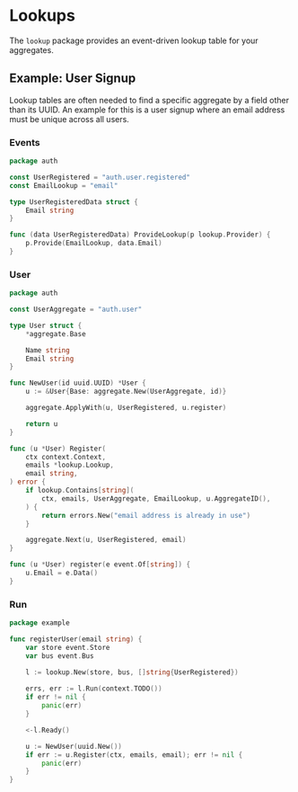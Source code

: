 # Lookups

The `lookup` package provides an event-driven lookup table for your aggregates.

## Example: User Signup

Lookup tables are often needed to find a specific aggregate by a field other
than its UUID. An example for this is a user signup where an email address must
be unique across all users.

### Events

```go
package auth

const UserRegistered = "auth.user.registered"
const EmailLookup = "email"

type UserRegisteredData struct {
	Email string
}

func (data UserRegisteredData) ProvideLookup(p lookup.Provider) {
	p.Provide(EmailLookup, data.Email)
}
```

### User

```go
package auth

const UserAggregate = "auth.user"

type User struct {
	*aggregate.Base

	Name string
	Email string
}

func NewUser(id uuid.UUID) *User {
	u := &User{Base: aggregate.New(UserAggregate, id)}

	aggregate.ApplyWith(u, UserRegistered, u.register)

	return u
}

func (u *User) Register(
	ctx context.Context,
	emails *lookup.Lookup,
	email string,
) error {
	if lookup.Contains[string](
		ctx, emails, UserAggregate, EmailLookup, u.AggregateID(),
	) {
		return errors.New("email address is already in use")
	}

	aggregate.Next(u, UserRegistered, email)
}

func (u *User) register(e event.Of[string]) {
	u.Email = e.Data()
}
```

### Run

```go
package example

func registerUser(email string) {
	var store event.Store
	var bus event.Bus

	l := lookup.New(store, bus, []string{UserRegistered})
	
	errs, err := l.Run(context.TODO())
	if err != nil {
		panic(err)
	}

	<-l.Ready()

	u := NewUser(uuid.New())
	if err := u.Register(ctx, emails, email); err != nil {
		panic(err)
	}
}
```

